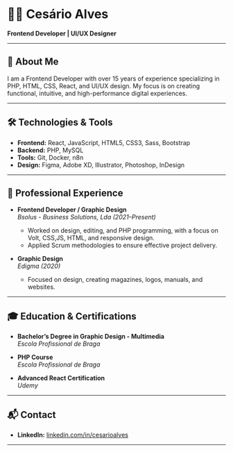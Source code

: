 # 👨‍💻 Cesário Alves  
**Frontend Developer | UI/UX Designer**

---

## 👋 About Me  
I am a Frontend Developer with over 15 years of experience specializing in PHP, HTML, CSS, React, and UI/UX design. My focus is on creating functional, intuitive, and high-performance digital experiences.

---

## 🛠️ Technologies & Tools  
- **Frontend:** React, JavaScript, HTML5, CSS3, Sass, Bootstrap  
- **Backend:** PHP, MySQL  
- **Tools:** Git, Docker, n8n  
- **Design:** Figma, Adobe XD, Illustrator, Photoshop, InDesign  

---

## 💼 Professional Experience  

- **Frontend Developer / Graphic Design**  
  *Bsolus - Business Solutions, Lda (2021–Present)*  
  - Worked on design, editing, and PHP programming, with a focus on Volt, CSS,JS, HTML, and responsive design.
  - Applied Scrum methodologies to ensure effective project delivery.

- **Graphic Design**  
  *Edigma (2020)*  
  - Focused on design, creating magazines, logos, manuals, and websites.  

---

## 🎓 Education & Certifications  

- **Bachelor’s Degree in Graphic Design - Multimedia**  
  *Escola Profissional de Braga*  
  
- **PHP Course**  
  *Escola Profissional de Braga*  
  
- **Advanced React Certification**  
  *Udemy*  

---

## 📬 Contact  

- **LinkedIn:** [linkedin.com/in/cesarioalves](https://linkedin.com/in/cesarioalves)  

---
